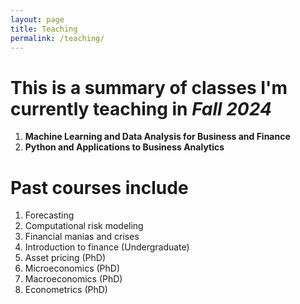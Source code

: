 ```yaml
---
layout: page
title: Teaching 
permalink: /teaching/
---
```






# This is a summary of classes I'm currently teaching in *Fall 2024*

1. **Machine Learning and Data Analysis for Business and Finance** 
2. **Python and Applications to Business Analytics**

# Past courses include

1. Forecasting
2. Computational risk modeling
3. Financial manias and crises
4. Introduction to finance (Undergraduate)
5. Asset pricing (PhD)
6. Microeconomics (PhD)
7. Macroeconomics (PhD)
8. Econometrics (PhD)

